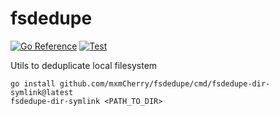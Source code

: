 # fsdedupe

[![Go Reference](https://pkg.go.dev/badge/github.com/mxmCherry/fsdedupe.svg)](https://pkg.go.dev/github.com/mxmCherry/fsdedupe)
[![Test](https://github.com/mxmCherry/fsdedupe/actions/workflows/test.yml/badge.svg?branch=main)](https://github.com/mxmCherry/fsdedupe/actions/workflows/test.yml)

Utils to deduplicate local filesystem

```shell
go install github.com/mxmCherry/fsdedupe/cmd/fsdedupe-dir-symlink@latest
fsdedupe-dir-symlink <PATH_TO_DIR>
```
